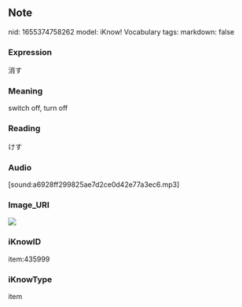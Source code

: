 ## Note
nid: 1655374758262
model: iKnow! Vocabulary
tags: 
markdown: false

### Expression
消す

### Meaning
switch off, turn off

### Reading
けす

### Audio
[sound:a6928ff299825ae7d2ce0d42e77a3ec6.mp3]

### Image_URI
<img src="9489ca5f9c408d12ff0143d3d5da33c7.jpg">

### iKnowID
item:435999

### iKnowType
item
